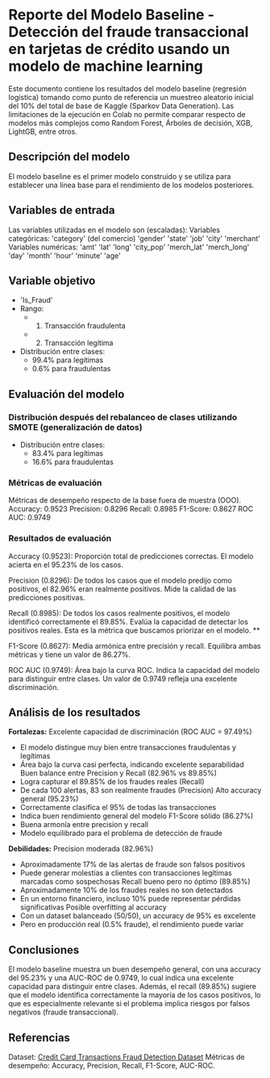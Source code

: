 # Reporte del Modelo Baseline - Detección del fraude transaccional en tarjetas de crédito usando un modelo de machine learning

Este documento contiene los resultados del modelo baseline (regresión logística) tomando como punto de referencia un muestreo aleatorio inicial del 10% del total de base de Kaggle (Sparkov Data Generation).
Las limitaciones de la ejecución en Colab no permite comparar respecto de modelos más complejos como Random Forest, Árboles de decisión, XGB, LightGB, entre otros.

## Descripción del modelo

El modelo baseline es el primer modelo construido y se utiliza para establecer una línea base para el rendimiento de los modelos posteriores.

## Variables de entrada

Las variables utilizadas en el modelo son (escaladas):
Variables categóricas:
'category' (del comercio)
'gender'
'state'
'job'
'city'
'merchant'
Variables numéricas:
'amt'
'lat'
'long'
'city_pop'
'merch_lat'
'merch_long'
'day'
'month'
'hour'
'minute'
'age'

## Variable objetivo

* 'Is_Fraud'
* Rango:
    * 1. Transacción fraudulenta
    * 2. Transacción legítima
* Distribución entre clases:
    * 99.4% para legítimas
    * 0.6% para fraudulentas

## Evaluación del modelo

### Distribución después del rebalanceo de clases utilizando SMOTE (generalización de datos)

* Distribución entre clases:
    * 83.4% para legítimas
    * 16.6% para fraudulentas

### Métricas de evaluación

Métricas de desempeño respecto de la base fuera de muestra (OOO).
Accuracy:  0.9523
Precision: 0.8296
Recall:    0.8985
F1-Score:  0.8627
ROC AUC:   0.9749

### Resultados de evaluación

Accuracy (0.9523): Proporción total de predicciones correctas. El modelo acierta en el 95.23% de los casos.

Precision (0.8296): De todos los casos que el modelo predijo como positivos, el 82.96% eran realmente positivos. Mide la calidad de las predicciones positivas.

Recall (0.8985): De todos los casos realmente positivos, el modelo identificó correctamente el 89.85%. Evalúa la capacidad de detectar los positivos reales. Esta es la métrica que buscamos priorizar en el modelo. **

F1-Score (0.8627): Media armónica entre precisión y recall. Equilibra ambas métricas y tiene un valor de 86.27%.

ROC AUC (0.9749): Área bajo la curva ROC. Indica la capacidad del modelo para distinguir entre clases. Un valor de 0.9749 refleja una excelente discriminación.

## Análisis de los resultados
**Fortalezas:**
Excelente capacidad de discriminación (ROC AUC = 97.49%)
* El modelo distingue muy bien entre transacciones fraudulentas y legítimas
* Área bajo la curva casi perfecta, indicando excelente separabilidad
Buen balance entre Precision y Recall (82.96% vs 89.85%)
* Logra capturar el 89.85% de los fraudes reales (Recall)
* De cada 100 alertas, 83 son realmente fraudes (Precision)
Alto accuracy general (95.23%)
* Correctamente clasifica el 95% de todas las transacciones
* Indica buen rendimiento general del modelo
F1-Score sólido (86.27%)
* Buena armonía entre precision y recall
* Modelo equilibrado para el problema de detección de fraude

**Debilidades:**
Precision moderada (82.96%)
* Aproximadamente 17% de las alertas de fraude son falsos positivos
* Puede generar molestias a clientes con transacciones legítimas marcadas como sospechosas
Recall bueno pero no óptimo (89.85%)
* Aproximadamente 10% de los fraudes reales no son detectados
* En un entorno financiero, incluso 10% puede representar pérdidas significativas
Posible overfitting al accuracy
* Con un dataset balanceado (50/50), un accuracy de 95% es excelente
* Pero en producción real (0.5% fraude), el rendimiento puede variar

## Conclusiones

El modelo baseline muestra un buen desempeño general, con una accuracy del 95.23% y una AUC-ROC de 0.9749, lo cual indica una excelente capacidad para distinguir entre clases. Además, el recall (89.85%) sugiere que el modelo identifica correctamente la mayoría de los casos positivos, lo que es especialmente relevante si el problema implica riesgos por falsos negativos (fraude transaccional).

## Referencias
Dataset: [Credit Card Transactions Fraud Detection Dataset](https://www.kaggle.com/datasets/kartik2112/fraud-detection/data)
Métricas de desempeño: Accuracy, Precision, Recall, F1-Score, AUC-ROC.
